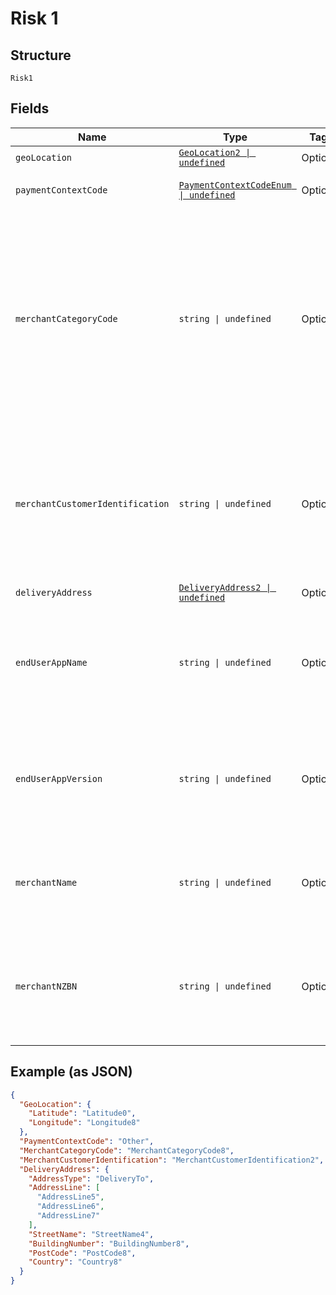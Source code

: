 
# Risk 1

## Structure

`Risk1`

## Fields

| Name | Type | Tags | Description |
|  --- | --- | --- | --- |
| `geoLocation` | [`GeoLocation2 \| undefined`](../../doc/models/geo-location-2.md) | Optional | - |
| `paymentContextCode` | [`PaymentContextCodeEnum \| undefined`](../../doc/models/payment-context-code-enum.md) | Optional | Specifies the payment context |
| `merchantCategoryCode` | `string \| undefined` | Optional | Category code conforms to ISO 18245, related to the type of services or goods the merchant provides for the transaction<br>**Constraints**: *Minimum Length*: `3`, *Maximum Length*: `4` |
| `merchantCustomerIdentification` | `string \| undefined` | Optional | The unique customer identifier of the Customer with the merchant.<br>**Constraints**: *Minimum Length*: `1`, *Maximum Length*: `70` |
| `deliveryAddress` | [`DeliveryAddress2 \| undefined`](../../doc/models/delivery-address-2.md) | Optional | - |
| `endUserAppName` | `string \| undefined` | Optional | Name of the end user facing application<br>**Constraints**: *Minimum Length*: `1`, *Maximum Length*: `70` |
| `endUserAppVersion` | `string \| undefined` | Optional | Version of the end user facing application<br>**Constraints**: *Minimum Length*: `1`, *Maximum Length*: `14` |
| `merchantName` | `string \| undefined` | Optional | Name of the merchant<br>**Constraints**: *Minimum Length*: `1`, *Maximum Length*: `70` |
| `merchantNZBN` | `string \| undefined` | Optional | NZ business number for the merchant<br>**Constraints**: *Minimum Length*: `1`, *Maximum Length*: `70` |

## Example (as JSON)

```json
{
  "GeoLocation": {
    "Latitude": "Latitude0",
    "Longitude": "Longitude8"
  },
  "PaymentContextCode": "Other",
  "MerchantCategoryCode": "MerchantCategoryCode8",
  "MerchantCustomerIdentification": "MerchantCustomerIdentification2",
  "DeliveryAddress": {
    "AddressType": "DeliveryTo",
    "AddressLine": [
      "AddressLine5",
      "AddressLine6",
      "AddressLine7"
    ],
    "StreetName": "StreetName4",
    "BuildingNumber": "BuildingNumber8",
    "PostCode": "PostCode8",
    "Country": "Country8"
  }
}
```

